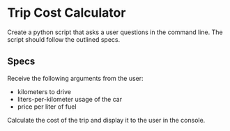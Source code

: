 # Trip Cost Calculator

Create a python script that asks a user questions in the command line. The script should follow the outlined specs.

## Specs

Receive the following arguments from the user:

- kilometers to drive
- liters-per-kilometer usage of the car 
- price per liter of fuel

Calculate the cost of the trip and display it to the user in the console.